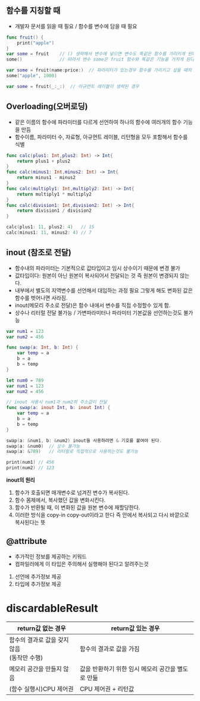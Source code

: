 ## 함수를 지칭할 때
- 개발자 문서를 읽을 때 필요 / 함수를 변수에 담을 때 필요
```swift
func fruit() {
    print("apple")
}
var some = fruit    // () 생략해서 변수에 넣으면 변수도 똑같은 함수를 가리키게 된다.
some()              // 따라서 변수 some은 fruit 함수와 똑같은 기능을 가지게 된다.

var some = fruit(name:price:)  // 파라미터가 있는경우 함수를 가리키고 싶을 때의 표기
some("apple", 1000)

var some = fruit(_:_:)  // 아규먼트 레이블이 생략된 경우
```

## Overloading(오버로딩)
- 같은 이름의 함수에 파라미터를 다르게 선언하여 하나의 함수에 여러개의 함수 기능을 만듬
- 함수이름, 파라미터 수, 자료형, 아규먼트 레이블, 리턴형을 모두 포함해서 함수를 식별

```swift
func calc(plus1: Int,plus2: Int) -> Int{
    return plus1 + plus2
}
func calc(minus1: Int,minus2: Int) -> Int{
    return minus1 - minus2
}
func calc(multiply1: Int,multiply2: Int) -> Int{
    return multiply1 * multiply2
}
func calc(division1: Int,division2: Int) -> Int{
    return division1 / division2
}

calc(plus1: 11, plus2: 4)   // 15
calc(minus1: 11, minus2: 4) // 7
```

## inout (참조로 전달)
- 함수내의 파라미터는 기본적으로 값타입이고 임시 상수이기 때문에 변경 불가
- 값타입이다: 원본이 아닌 원본이 복사되어서 전달되는 것 즉 원본이 변경되지 않는다.
- 내부에서 별도의 지역변수를 선언해서 대입하는 과정 필요 그렇게 해도 변화된 값은 함수를 벗어나면 사라짐.
- inout(메모리 주소로 전달)은 함수 내에서 변수를 직접 수정할수 있게 함.
- 상수나 리터럴 전달 불가능 / 가변파라미터나 파라미터 기본값을 선언하는것도 불가능
```swift
var num1 = 123
var num2 = 456

func swap(a: Int, b: Int) {
    var temp = a
    b = a
    b = temp
}

let num0 = 789
var num1 = 123
var num2 = 456

// inout 사용시 num1과 num2의 주소값이 전달
func swap(a: inout Int, b: inout Int) {
    var temp = a
    b = a
    b = temp
}

swap(a: &num1, b: &num2) inout을 사용하려면 & 기호를 붙여야 된다.
swap(a: &num0)  // 상수 불가능
swap(a: &789)   // 리터럴로 직접적으로 사용하는것도 불가능

print(num1) // 456
print(num2) // 123
```
**inout의 원리**
1) 함수가 호출되면 매개변수로 넘겨진 변수가 복사된다.
2) 함수 몸체에서, 복사했던 값을 변화시킨다.
3) 함수가 반환될 때, 이 변화된 값을 원본 변수에 재할당한다.
4) 이러한 방식을 copy-in copy-out이라고 한다 즉 안에서 복사되고 다시 바깥으로 복사된다는 뜻


## @attribute
- 추가적인 정보를 제공하는 키워드
- 컴파일러에게 이 타입은 주의해서 실행해야 된다고 알려주는것
1) 선언에 추가정보 제공
2) 타입에 추가정보 제공


# discardableResult

|return값 없는 경우|return값 있는 경우|
|---|---|
|함수의 결과로 값을 갖지 않음 <br/> (동작만 수행)|함수의 결과로 값을 가짐|
|메모리 공간을 만들지 않음|값을 반환하기 위한 임시 메모리 공간을 별도로 만듦|
|(함수 실행시)CPU 제어권|CPU 제어권 + 리턴값|


